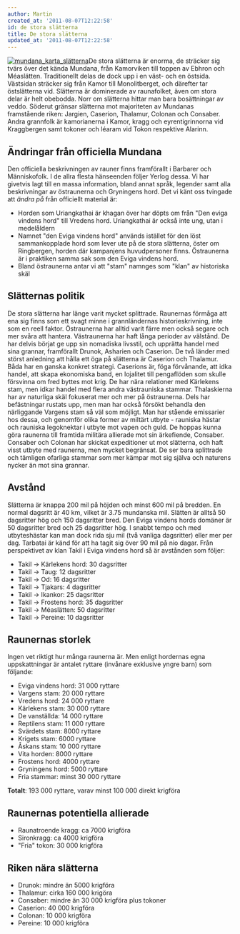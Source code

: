 ```yaml
---
author: Martin
created_at: '2011-08-07T12:22:58'
id: de stora slätterna
title: De stora slätterna
updated_at: '2011-08-07T12:22:58'
---
```

[<img src="http://kampanj.ripperdoc.net/wp-content/uploads/mundana_karta_slätterna-300x95.jpg" title="mundana_karta_slätterna" class="alignright size-medium wp-image-871" />]De stora slätterna är enorma, de sträcker sig tvärs över det kända Mundana, från Kamorviken till toppen av Ebhron och Méaslätten. Traditionellt delas de dock upp i en väst- och en östsida. Västsidan sträcker sig från Kamor till Monolitberget, och därefter tar östslätterna vid. Slätterna är dominerade av raunafolket, även om stora delar är helt obebodda. Norr om slätterna hittar man bara bosättningar av veddo. Söderut gränsar slätterna mot majoriteten av Mundanas framstående riken: Jargien, Caserion, Thalamur, Colonan och Consaber. Andra grannfolk är kamorianerna i Kamor, kragg och eyrentigrinnorna vid Kraggbergen samt tokoner och léaram vid Tokon respektive Alarinn.

## Ändringar från officiella Mundana

Den officiella beskrivningen av rauner finns framförallt i Barbarer och Människofolk. I de allra flesta hänseenden följer Yerlog dessa. Vi har givetvis lagt till en massa information, bland annat språk, legender samt alla beskrivningar av östraunerna och Gryningens hord. Det vi känt oss tvingade att *ändra på* från officiellt material är:

-   Horden som Uriangkathai är khagan över har döpts om från "Den eviga vindens hord" till Vredens hord. Uriangkathai är också inte ung, utan i medelåldern
-   Namnet "den Eviga vindens hord" används istället för den löst sammankopplade hord som lever ute på de stora slätterna, öster om Ringbergen, horden där kampanjens huvudpersoner finns. Östraunerna är i praktiken samma sak som den Eviga vindens hord.
-   Bland östraunerna antar vi att "stam" namnges som "klan" av historiska skäl

## Slätternas politik

De stora slätterna har länge varit mycket splittrade. Raunernas förmåga att ena sig finns som ett svagt minne i grannländernas historieskrivning, inte som en reell faktor. Östraunerna har alltid varit färre men också segare och mer svåra att hantera. Västraunerna har haft långa perioder av välstånd. De har delvis börjat ge upp sin nomadiska livsstil, och upprätta handel med sina grannar, framförallt Drunok, Asharien och Caserion. De två länder med störst anledning att hålla ett öga på slätterna är Caserion och Thalamur. Båda har en ganska konkret strategi. Caserions är, föga förvånande, att idka handel, att skapa ekonomiska band, en lojalitet till pengaflöden som skulle försvinna om fred byttes mot krig. De har nära relationer med Kärlekens stam, men idkar handel med flera andra västrauniska stammar. Thalaskierna har av naturliga skäl fokuserat mer och mer på östraunerna. Dels har befästningar rustats upp, men man har också försökt behandla den närliggande Vargens stam så väl som möjligt. Man har stående emissarier hos dessa, och genomför olika former av miltärt utbyte - rauniska hästar och rauniska legoknektar i utbyte mot vapen och guld. De hoppas kunna göra raunerna till framtida militära allierade mot sin ärkefiende, Consaber. Consaber och Colonan har skickat expeditioner ut mot slätterna, och haft visst utbyte med raunerna, men mycket begränsat. De ser bara splittrade och tämligen ofarliga stammar som mer kämpar mot sig själva och naturens nycker än mot sina grannar.

## Avstånd

Slätterna är knappa 200 mil på höjden och minst 600 mil på bredden. En normal dagsritt är 40 km, vilket är 3.75 mundanska mil. Slätten är alltså 50 dagsritter hög och 150 dagsritter bred. Den Eviga vindens hords domäner är 50 dagsritter bred och 25 dagsritter hög. I snabbt tempo och med utbyteshästar kan man dock rida sju mil (två vanliga dagsritter) eller mer per dag. Tarbatai är känd för att ha tagit sig över 90 mil på nio dagar. Från perspektivet av klan Takil i Eviga vindens hord så är avstånden som följer:

-   Takil -&gt; Kärlekens hord: 30 dagsritter
-   Takil -&gt; Taug: 12 dagsritter
-   Takil -&gt; Od: 16 dagsritter
-   Takil -&gt; Tjakars: 4 dagsritter
-   Takil -&gt; Ikankor: 25 dagsritter
-   Takil -&gt; Frostens hord: 35 dagsritter
-   Takil -&gt; Méaslätten: 50 dagsritter
-   Takil -&gt; Pereine: 10 dagsritter

## Raunernas storlek

Ingen vet riktigt hur många raunerna är. Men enligt hordernas egna uppskattningar är antalet ryttare (invånare exklusive yngre barn) som följande:

-   Eviga vindens hord: 31 000 ryttare
-   Vargens stam: 20 000 ryttare
-   Vredens hord: 24 000 ryttare
-   Kärlekens stam: 30 000 ryttare
-   De vanställda: 14 000 ryttare
-   Reptilens stam: 11 000 ryttare
-   Svärdets stam: 8000 ryttare
-   Krigets stam: 6000 ryttare
-   Åskans stam: 10 000 ryttare
-   Vita horden: 8000 ryttare
-   Frostens hord: 4000 ryttare
-   Gryningens hord: 5000 ryttare
-   Fria stammar: minst 30 000 ryttare

**Totalt**: 193 000 ryttare, varav minst 100 000 direkt krigföra

## Raunernas potentiella allierade

-   Raunatroende kragg: ca 7000 krigföra
-   Sironkragg: ca 4000 krigföra
-   "Fria" tokon: 30 000 krigföra

## Riken nära slätterna

-   Drunok: mindre än 5000 krigföra
-   Thalamur: cirka 160 000 krigöra
-   Consaber: mindre än 30 000 krigföra plus tokoner
-   Caserion: 40 000 krigföra
-   Colonan: 10 000 krigföra
-   Pereine: 10 000 krigföra

  [<img src="http://kampanj.ripperdoc.net/wp-content/uploads/mundana_karta_slätterna-300x95.jpg" title="mundana_karta_slätterna" class="alignright size-medium wp-image-871" />]: http://kampanj.ripperdoc.net/wp-content/uploads/mundana_karta_slätterna.jpg